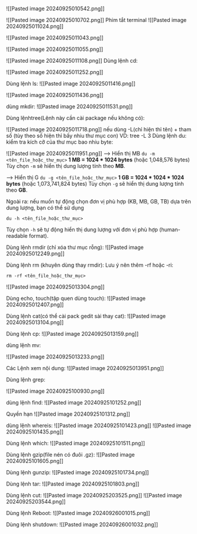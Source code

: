 ![[Pasted image 20240925010542.png]]

![[Pasted image 20240925010702.png]]
Phim tắt terminal
![[Pasted image 20240925011024.png]]

![[Pasted image 20240925011043.png]]

![[Pasted image 20240925011055.png]]

![[Pasted image 20240925011108.png]]
Dùng lệnh cd:

![[Pasted image 20240925011252.png]]

Dùng lệnh ls:
![[Pasted image 20240925011416.png]]

![[Pasted image 20240925011436.png]]

dùng mkdir:
![[Pasted image 20240925011531.png]]

Dùng lệnhtree(Lệnh này cần cài package nếu không có):

![[Pasted image 20240925011718.png]]
nếu dùng -L(chỉ hiện thỉ tên) + tham số (tùy theo số hiện thỉ bấy nhiu thư mục con) VD: tree -L 3
Dùng lệnh du: kiểm tra kích cỡ của thư mục bao nhiu byte:

![[Pasted image 20240925011951.png]]
--> Hiển thị MB
`du -m <tên_file_hoặc_thư_mục>`
**1 MB = 1024 * 1024 bytes** (hoặc 1,048,576 bytes)
Tùy chọn `-m` sẽ hiển thị dung lượng tính theo **MB**.

--> Hiển thị G
`du -g <tên_file_hoặc_thư_mục>`
**1 GB = 1024 * 1024 * 1024 bytes** (hoặc 1,073,741,824 bytes)
Tùy chọn `-g` sẽ hiển thị dung lượng tính theo **GB**.

Ngoài ra: nếu muốn tự động chọn đơn vị phù hợp (KB, MB, GB, TB) dựa trên dung lượng, bạn có thể sử dụng

`du -h <tên_file_hoặc_thư_mục>`

Tùy chọn `-h` sẽ tự động hiển thị dung lượng với đơn vị phù hợp (human-readable format).

Dùng lệnh rmdir (chỉ xóa thư mục rỗng):
![[Pasted image 20240925012249.png]]

Dùng lệnh rm (khuyên dùng thay rmdir):
Lưu ý nên thêm -rf hoặc -ri:

`rm -rf <tên_file_hoặc_thư_mục>`

![[Pasted image 20240925013304.png]]


Dùng echo, touch(tập quen dùng touch):
![[Pasted image 20240925012407.png]]

Dùng lệnh cat(có thể cài pack gedit sài thay cat):
![[Pasted image 20240925013104.png]]

Dùng lệnh cp:
![[Pasted image 20240925013159.png]]

dùng lệnh mv:

![[Pasted image 20240925013233.png]]

Các Lệnh xem nội dung:
![[Pasted image 20240925013951.png]]

Dùng lệnh grep:

![[Pasted image 20240925100930.png]]

dùng lệnh find:
![[Pasted image 20240925101252.png]]

Quyền hạn
![[Pasted image 20240925101312.png]]

dùng lệnh whereis:
![[Pasted image 20240925101423.png]]
![[Pasted image 20240925101435.png]]

Dùng lệnh which:
![[Pasted image 20240925101511.png]]

Dùng lệnh gzip(file nén có đuôi .gz):
![[Pasted image 20240925101605.png]]

Dùng lệnh gunzip:
![[Pasted image 20240925101734.png]]

Dùng lệnh tar:
![[Pasted image 20240925101803.png]]

Dùng lệnh cut:
![[Pasted image 20240925203525.png]]
![[Pasted image 20240925203544.png]]

Dùng lệnh Reboot:
![[Pasted image 20240926001015.png]]

Dùng lệnh shutdown:
![[Pasted image 20240926001032.png]]

